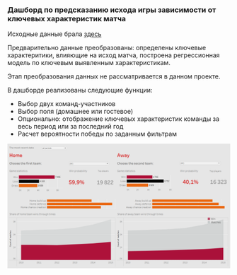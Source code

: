### Дашборд по предсказанию исхода игры зависимости от ключевых характеристик матча

Исходные данные брала [здесь](https://www.kaggle.com/datasets/hugomathien/soccer)   

Предварительно данные преобразованы: определены ключевые характеритики, влияющие на исход матча, построена регрессионная модель по ключевым выявленным характеристикам.

Этап  преобразования данных не рассматривается в данном проекте.

В дашборде реализованы следующие функции:

* Выбор двух команд-участников  
* Выбор поля (домашнее или гостевое)  
* Опционально: отображение ключевых характеристик команды за весь период или за последний год  
* Расчет вероятности победы по заданным фильтрам  

<img src="https://github.com/SteppyN/Footbool_tableau_project/blob/main/Dashboard_view.png"> 
